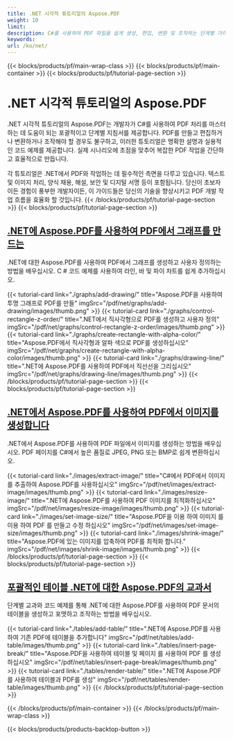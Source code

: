 ```yaml
---
title: .NET 시각적 튜토리얼의 Aspose.PDF
weight: 10
limit:
description: C#를 사용하여 PDF 파일을 쉽게 생성, 편집, 변환 및 조작하는 단계별 가이드와 함께 .NET 시각 튜토리얼을 위한 Aspose.PDF를 탐구하십시오.
keywords:
url: /ko/net/
---
```

{{< blocks/products/pf/main-wrap-class >}}
{{< blocks/products/pf/main-container >}}
{{< blocks/products/pf/tutorial-page-section >}}

# .NET 시각적 튜토리얼의 Aspose.PDF
.NET 시각적 튜토리얼의 Aspose.PDF는 개발자가 C#를 사용하여 PDF 처리를 마스터하는 데 도움이 되는 포괄적이고 단계별 지침서를 제공합니다. PDF를 만들고 편집하거나 변환하거나 조작해야 할 경우도 불구하고, 이러한 튜토리얼은 명확한 설명과 실용적인 코드 예제를 제공합니다. 실제 시나리오에 초점을 맞추어 복잡한 PDF 작업을 간단하고 효율적으로 만듭니다.  

각 튜토리얼은 .NET에서 PDF와 작업하는 데 필수적인 측면을 다루고 있습니다. 텍스트 및 이미지 처리, 양식 채용, 해설, 보안 및 디지털 서명 등이 포함됩니다. 당신이 초보자이든 경험이 풍부한 개발자이든, 이 가이드들은 당신의 기술을 향상시키고 PDF 개발 작업 흐름을 효율화 할 것입니다.
{{< /blocks/products/pf/tutorial-page-section >}}
{{< blocks/products/pf/tutorial-page-section >}}
## [.NET에 Aspose.PDF를 사용하여 PDF에서 그래프를 만드는](./graphs/)
.NET에 대한 Aspose.PDF를 사용하여 PDF에서 그래프를 생성하고 사용자 정의하는 방법을 배우십시오. C # 코드 예제를 사용하여 라인, 바 및 파이 차트를 쉽게 추가하십시오.

{{< tutorial-card link="./graphs/add-drawing/" title="Aspose.PDF을 사용하여 투명 그래프로 PDF를 만들" imgSrc="/pdf/net/graphs/add-drawing/images/thumb.png" >}}
{{< tutorial-card link="./graphs/control-rectangle-z-order/" title=".NET에서 직사각형으로 PDF를 생성하고 사용자 정의" imgSrc="/pdf/net/graphs/control-rectangle-z-order/images/thumb.png" >}}
{{< tutorial-card link="./graphs/create-rectangle-with-alpha-color/" title="Aspose.PDF에서 직사각형과 알파 색으로 PDF를 생성하십시오" imgSrc="/pdf/net/graphs/create-rectangle-with-alpha-color/images/thumb.png" >}}
{{< tutorial-card link="./graphs/drawing-line/" title=".NET에 Aspose.PDF를 사용하여 PDF에서 직선선을 그리십시오" imgSrc="/pdf/net/graphs/drawing-line/images/thumb.png" >}}
{{< /blocks/products/pf/tutorial-page-section >}}
{{< blocks/products/pf/tutorial-page-section >}}
## [.NET에서 Aspose.PDF를 사용하여 PDF에서 이미지를 생성합니다](./images/)
.NET에서 Aspose.PDF를 사용하여 PDF 파일에서 이미지를 생성하는 방법을 배우십시오. PDF 페이지를 C#에서 높은 품질로 JPEG, PNG 또는 BMP로 쉽게 변환하십시오.

{{< tutorial-card link="./images/extract-image/" title="C#에서 PDF에서 이미지를 추출하여 Aspose.PDF를 사용하십시오" imgSrc="/pdf/net/images/extract-image/images/thumb.png" >}}
{{< tutorial-card link="./images/resize-image/" title=".NET에 Aspose.PDF를 사용하여 PDF 이미지를 최적화하십시오" imgSrc="/pdf/net/images/resize-image/images/thumb.png" >}}
{{< tutorial-card link="./images/set-image-size/" title="Aspose.PDF을 이용 하여 이미지 를 이용 하여 PDF 를 만들고 수정 하십시오" imgSrc="/pdf/net/images/set-image-size/images/thumb.png" >}}
{{< tutorial-card link="./images/shrink-image/" title="Aspose.PDF에 있는 이미지를 압축하여 PDF를 최적화 합니다." imgSrc="/pdf/net/images/shrink-image/images/thumb.png" >}}
{{< /blocks/products/pf/tutorial-page-section >}}
{{< blocks/products/pf/tutorial-page-section >}}
## [포괄적인 테이블 .NET에 대한 Aspose.PDF의 교과서](./tables/)
단계별 교과와 코드 예제를 통해 .NET에 대한 Aspose.PDF를 사용하여 PDF 문서의 테이블을 생성하고 포맷하고 조작하는 방법을 배우십시오.

{{< tutorial-card link="./tables/add-table/" title=".NET에 Aspose.PDF를 사용하여 기존 PDF에 테이블을 추가합니다" imgSrc="/pdf/net/tables/add-table/images/thumb.png" >}}
{{< tutorial-card link="./tables/insert-page-break/" title="Aspose.PDF을 사용하여 테이블 및 페이지 를 사용하여 PDF 를 생성 하십시오" imgSrc="/pdf/net/tables/insert-page-break/images/thumb.png" >}}
{{< tutorial-card link="./tables/render-table/" title=".NET에 Aspose.PDF를 사용하여 테이블과 PDF를 생성" imgSrc="/pdf/net/tables/render-table/images/thumb.png" >}}
{{< /blocks/products/pf/tutorial-page-section >}}

{{< /blocks/products/pf/main-container >}}
{{< /blocks/products/pf/main-wrap-class >}}

{{< blocks/products/products-backtop-button >}}